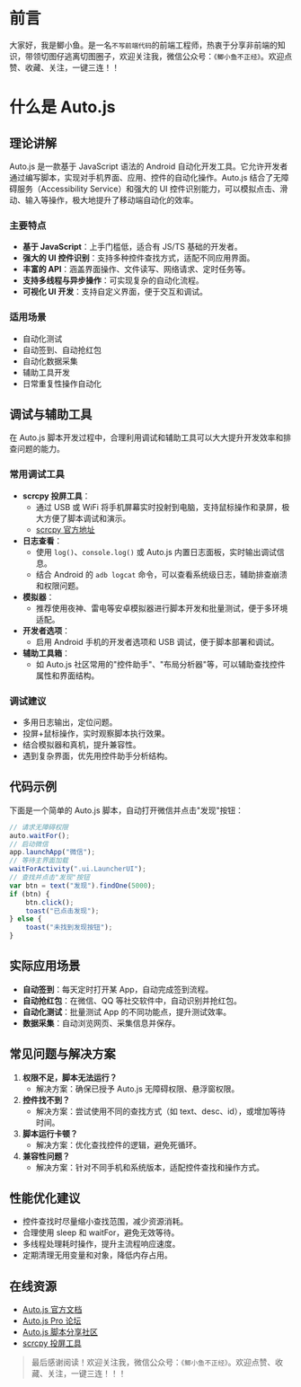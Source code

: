 # 前言
大家好，我是鲫小鱼。是一名`不写前端代码`的前端工程师，热衷于分享非前端的知识，带领切图仔逃离切图圈子，欢迎关注我，微信公众号：`《鲫小鱼不正经》`。欢迎点赞、收藏、关注，一键三连！！

# 什么是 Auto.js

## 理论讲解
Auto.js 是一款基于 JavaScript 语法的 Android 自动化开发工具。它允许开发者通过编写脚本，实现对手机界面、应用、控件的自动化操作。Auto.js 结合了无障碍服务（Accessibility Service）和强大的 UI 控件识别能力，可以模拟点击、滑动、输入等操作，极大地提升了移动端自动化的效率。

### 主要特点
- **基于 JavaScript**：上手门槛低，适合有 JS/TS 基础的开发者。
- **强大的 UI 控件识别**：支持多种控件查找方式，适配不同应用界面。
- **丰富的 API**：涵盖界面操作、文件读写、网络请求、定时任务等。
- **支持多线程与异步操作**：可实现复杂的自动化流程。
- **可视化 UI 开发**：支持自定义界面，便于交互和调试。

### 适用场景
- 自动化测试
- 自动签到、自动抢红包
- 自动化数据采集
- 辅助工具开发
- 日常重复性操作自动化

## 调试与辅助工具
在 Auto.js 脚本开发过程中，合理利用调试和辅助工具可以大大提升开发效率和排查问题的能力。

### 常用调试工具
- **scrcpy 投屏工具**：
  - 通过 USB 或 WiFi 将手机屏幕实时投射到电脑，支持鼠标操作和录屏，极大方便了脚本调试和演示。
  - [scrcpy 官方地址](https://github.com/Genymobile/scrcpy)
- **日志查看**：
  - 使用 `log()`、`console.log()` 或 Auto.js 内置日志面板，实时输出调试信息。
  - 结合 Android 的 `adb logcat` 命令，可以查看系统级日志，辅助排查崩溃和权限问题。
- **模拟器**：
  - 推荐使用夜神、雷电等安卓模拟器进行脚本开发和批量测试，便于多环境适配。
- **开发者选项**：
  - 启用 Android 手机的开发者选项和 USB 调试，便于脚本部署和调试。
- **辅助工具箱**：
  - 如 Auto.js 社区常用的"控件助手"、"布局分析器"等，可以辅助查找控件属性和界面结构。

### 调试建议
- 多用日志输出，定位问题。
- 投屏+鼠标操作，实时观察脚本执行效果。
- 结合模拟器和真机，提升兼容性。
- 遇到复杂界面，优先用控件助手分析结构。

## 代码示例
下面是一个简单的 Auto.js 脚本，自动打开微信并点击"发现"按钮：

```javascript
// 请求无障碍权限
auto.waitFor();
// 启动微信
app.launchApp("微信");
// 等待主界面加载
waitForActivity(".ui.LauncherUI");
// 查找并点击"发现"按钮
var btn = text("发现").findOne(5000);
if (btn) {
    btn.click();
    toast("已点击发现");
} else {
    toast("未找到发现按钮");
}
```

## 实际应用场景
- **自动签到**：每天定时打开某 App，自动完成签到流程。
- **自动抢红包**：在微信、QQ 等社交软件中，自动识别并抢红包。
- **自动化测试**：批量测试 App 的不同功能点，提升测试效率。
- **数据采集**：自动浏览网页、采集信息并保存。

## 常见问题与解决方案
1. **权限不足，脚本无法运行？**
   - 解决方案：确保已授予 Auto.js 无障碍权限、悬浮窗权限。
2. **控件找不到？**
   - 解决方案：尝试使用不同的查找方式（如 text、desc、id），或增加等待时间。
3. **脚本运行卡顿？**
   - 解决方案：优化查找控件的逻辑，避免死循环。
4. **兼容性问题？**
   - 解决方案：针对不同手机和系统版本，适配控件查找和操作方式。

## 性能优化建议
- 控件查找时尽量缩小查找范围，减少资源消耗。
- 合理使用 sleep 和 waitFor，避免无效等待。
- 多线程处理耗时操作，提升主流程响应速度。
- 定期清理无用变量和对象，降低内存占用。

## 在线资源
- [Auto.js 官方文档](https://github.com/SuperMonster003/AutoJs6?tab=readme-ov-file)
- [Auto.js Pro 论坛](https://www.autojspro.com/)
- [Auto.js 脚本分享社区](https://www.autojs.org/)
- [scrcpy 投屏工具](https://github.com/Genymobile/scrcpy)

> 最后感谢阅读！欢迎关注我，微信公众号：`《鲫小鱼不正经》`。欢迎点赞、收藏、关注，一键三连！！！